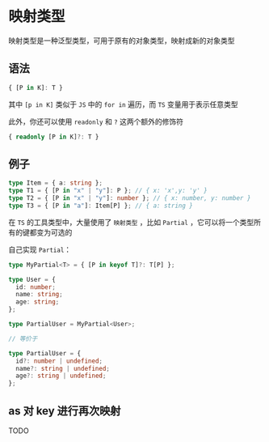 # 映射类型

映射类型是一种泛型类型，可用于原有的对象类型，映射成新的对象类型

## 语法

```ts
{ [P in K]: T }
```

其中 `[p in K]` 类似于 `JS` 中的 `for in` 遍历，而 `TS` 变量用于表示任意类型

此外，你还可以使用 `readonly` 和 `?` 这两个额外的修饰符

```ts
{ readonly [P in K]?: T }
```

## 例子

```ts
type Item = { a: string };
type T1 = { [P in "x" | "y"]: P }; // { x: 'x',y: 'y' }
type T2 = { [P in "x" | "y"]: number }; // { x: number, y: number }
type T3 = { [P in "a"]: Item[P] }; // { a: string }
```

在 `TS` 的工具类型中，大量使用了 `映射类型` ，比如 `Partial` ，它可以将一个类型所有的键都变为可选的

自己实现 `Partial`：

```ts
type MyPartial<T> = { [P in keyof T]?: T[P] };

type User = {
  id: number;
  name: string;
  age: string;
};

type PartialUser = MyPartial<User>;

// 等价于

type PartialUser = {
  id?: number | undefined;
  name?: string | undefined;
  age?: string | undefined;
};
```

## as 对 key 进行再次映射

TODO
